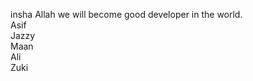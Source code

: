 insha Allah we will become good developer in the world.
<br>
Asif 
<br>
Jazzy
<br>
Maan
<br>
Ali 
<br>
Zuki
